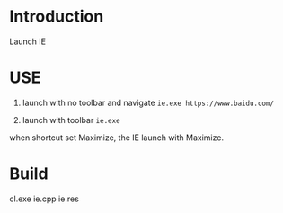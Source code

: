 # Introduction
Launch IE
# USE
1. launch with no toolbar and navigate `ie.exe https://www.baidu.com/`

2. launch with toolbar `ie.exe`

when shortcut set Maximize, the IE launch with Maximize.
# Build
cl.exe ie.cpp ie.res
